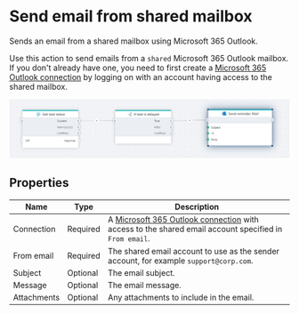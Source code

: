 # Send email from shared mailbox

Sends an email from a shared mailbox using Microsoft 365 Outlook.

Use this action to send emails from a `shared` Microsoft 365 Outlook mailbox. If you don't already have one, you need to first create a [Microsoft 365 Outlook connection](./outlook-connection.md) by logging on with an account having access to the shared mailbox.

![img](/images/flow/microsoft-365-outlook-send-mail.png)

## Properties

| Name        | Type     | Description                                                                                                                      |
| ----------- | -------- | -------------------------------------------------------------------------------------------------------------------------------- |
| Connection  | Required | A [Microsoft 365 Outlook connection](./outlook-connection.md) with access to the shared email account specified in `From email`. |
| From email  | Required | The shared email account to use as the sender account, for example `support@corp.com`.                                           |
| Subject     | Optional | The email subject.                                                                                                               |
| Message     | Optional | The email message.                                                                                                               |
| Attachments | Optional | Any attachments to include in the email.                                                                                         |
